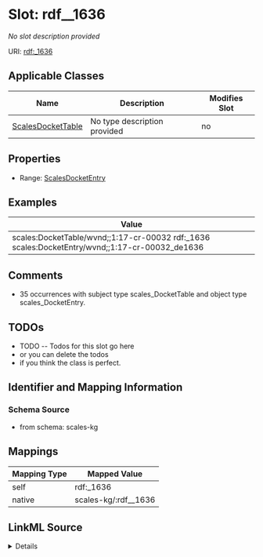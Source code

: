 

# Slot: rdf__1636


_No slot description provided_





URI: [rdf:_1636](http://www.w3.org/1999/02/22-rdf-syntax-ns#_1636)



<!-- no inheritance hierarchy -->





## Applicable Classes

| Name | Description | Modifies Slot |
| --- | --- | --- |
| [ScalesDocketTable](../classes/ScalesDocketTable.md) | No type description provided |  no  |







## Properties

* Range: [ScalesDocketEntry](../classes/ScalesDocketEntry.md)






## Examples

| Value |
| --- |
| scales:DocketTable/wvnd;;1:17-cr-00032 rdf:_1636 scales:DocketEntry/wvnd;;1:17-cr-00032_de1636 |

## Comments

* 35 occurrences with subject type scales_DocketTable and object type scales_DocketEntry.

## TODOs

* TODO -- Todos for this slot go here
* or you can delete the todos
* if you think the class is perfect.

## Identifier and Mapping Information







### Schema Source


* from schema: scales-kg




## Mappings

| Mapping Type | Mapped Value |
| ---  | ---  |
| self | rdf:_1636 |
| native | scales-kg/:rdf__1636 |




## LinkML Source

<details>
```yaml
name: rdf__1636
description: No slot description provided
todos:
- TODO -- Todos for this slot go here
- or you can delete the todos
- if you think the class is perfect.
comments:
- 35 occurrences with subject type scales_DocketTable and object type scales_DocketEntry.
examples:
- value: scales:DocketTable/wvnd;;1:17-cr-00032 rdf:_1636 scales:DocketEntry/wvnd;;1:17-cr-00032_de1636
from_schema: scales-kg
rank: 1000
slot_uri: rdf:_1636
alias: rdf__1636
domain_of:
- scales_DocketTable
range: scales_DocketEntry

```
</details>